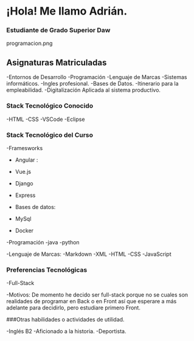 # ¡Hola! Me llamo Adrián.

### Estudiante de Grado Superior Daw
programacion.png


## Asignaturas Matriculadas

-Entornos de Desarrollo
-Programación
-Lenguaje de Marcas
-Sistemas informáticos.
-Ingles profesional.
-Bases de Datos.
-Itinerario para la empleabilidad.
-Digitalización Aplicada al sistema productivo.



### Stack Tecnológico Conocido

-HTML
-CSS
-VSCode
-Eclipse

### Stack Tecnológico del Curso

-Framesworks
- Angular :
- Vue.js
- Django
- Express

- Bases de datos:
- MySql
- Docker


-Programación 
-java
-python

-Lenguaje de Marcas:
-Markdown
-XML
-HTML
-CSS
-JavaScript



### Preferencias Tecnológicas

-Full-Stack

-Motivos: 
De momento he decido ser full-stack porque no se cuales son realidades de programar en Back o en Front así que esperare a más adelante para decidirlo, pero estudiare primero Front.



###Otras habilidades o actividades de utilidad.

-Inglés B2
-Aficionado a la historia.
-Deportista.




